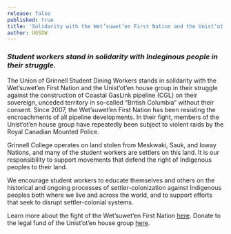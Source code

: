```yaml
---
release: false
published: true
title: 'Solidarity with the Wet’suwet’en First Nation and the Unist’ot’en house group '
author: UGSDW
---
```

### *Student workers stand in solidarity with Indeginous people in their struggle.*

The Union of Grinnell Student Dining Workers stands in solidarity with the Wet’suwet’en First Nation and the Unist’ot’en house group in their struggle against the construction of Coastal GasLink pipeline (CGL) on their sovereign, unceded territory in so-called “British Columbia” without their consent. Since 2007, the Wet’suwet’en First Nation has been resisting the encroachments of all pipeline developments. In their fight, members of the Unist’ot’en house group have repeatedly been subject to violent raids by the Royal Canadian Mounted Police. 

Grinnell College operates on land stolen from Meskwaki, Sauk, and Ioway Nations, and many of the student workers are settlers on this land. It is our responsibility to support movements that defend the right of Indigenous peoples to their land.  

We encourage student workers to educate themselves and others on the historical and ongoing processes of settler-colonization against Indigenous peoples both where we live and across the world, and to support efforts that seek to disrupt settler-colonial systems. 

Learn more about the fight of the Wet’suwet’en First Nation [here](Unistoten.camp). 
Donate to the legal fund of the Unist’ot’en house group [here](https://actionnetwork.org/fundraising/unistoten2020legalfund/).
